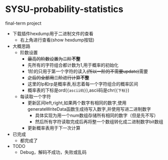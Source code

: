 # SYSU-probability-statistics
final-term project

- 下载插件hexdump用于二进制文件的查看
  - 右上角进行查看(show hexdump按钮)
- 大概思路
  - 阶数设置
    - ~~最高的阶数设置为二阶~~**不整**
    - 先所有的字符组合都计数为1,用于概率的初始化
    - 1阶的只用于第一个字符的读入~~(所以一阶的不需要update)~~需要
    - ~~之后的全部用二阶进行计算~~**不整**
    - 这里的lp和rp是概率表,标志着每一个字符组合的概率区间
    - 概率表的下标是ord(`{ascii码}`),ascii码是chr(`{下标}`)
  - 每读取一个字符
    - 更新区间left,right,如果两个数字有相同的数字,使用generateWriteData函数生成待写入数字,并使用写进二进制数字
      - 具体实现为用一个num数组存储所有相同的数字（但是先不写）
      - 然后所有字符读取完成后再将整一个数组转化成二进制数字bit数组
    - 更新概率表用于下一次计算
-  已完成
   -  都完成了
- TODO
  - Debug，解码不成功，失败或乱码
